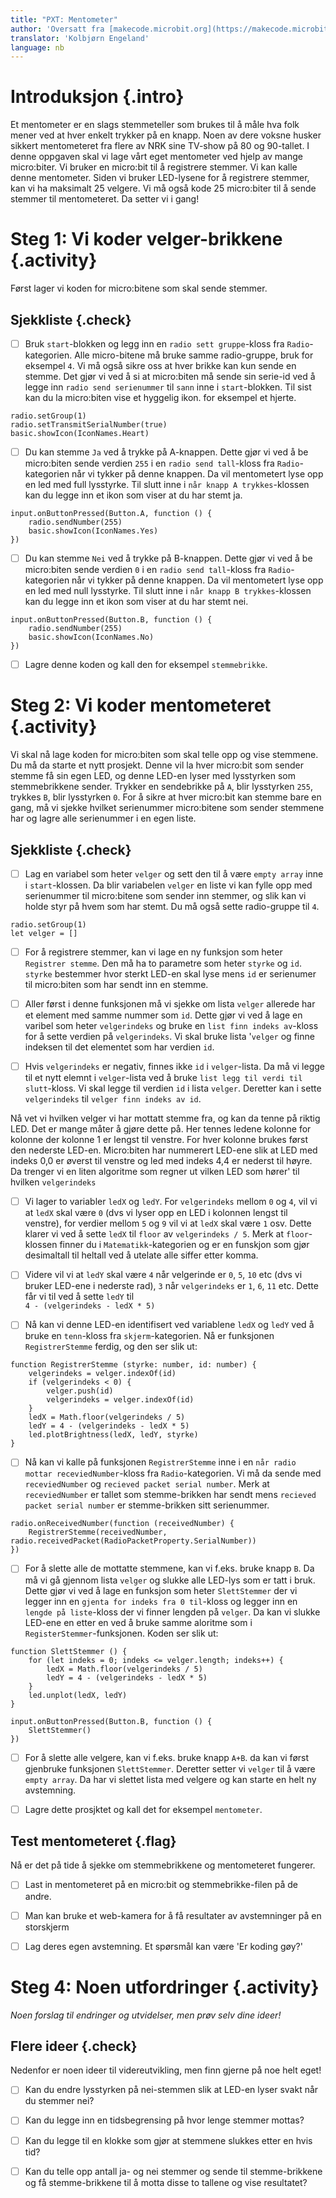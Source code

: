```yaml
---
title: "PXT: Mentometer"
author: 'Oversatt fra [makecode.microbit.org](https://makecode.microbit.org/projects/voting-machine)'
translator: 'Kolbjørn Engeland'
language: nb
---
```



# Introduksjon {.intro}

Et mentometer er en slags stemmeteller som brukes til å måle hva folk mener ved
at hver enkelt trykker på en knapp. Noen av dere voksne husker sikkert mentometeret 
fra flere av NRK sine TV-show på 80 og 90-tallet. I denne oppgaven skal vi lage 
vårt eget mentometer ved hjelp av mange micro:biter. Vi bruker en micro:bit til 
å registrere stemmer. Vi kan kalle denne mentometer. Siden vi bruker LED-lysene 
for å registrere stemmer, kan vi ha maksimalt 25 velgere. Vi må også kode 25 
micro:biter til å sende stemmer til mentometeret. Da setter vi i gang!


# Steg 1: Vi koder velger-brikkene {.activity}

Først lager vi koden for micro:bitene som skal sende stemmer. 

## Sjekkliste {.check}

- [ ] Bruk `start`-blokken og legg inn en `radio sett gruppe`-kloss fra 
`Radio`-kategorien. Alle micro-bitene må bruke samme radio-gruppe, bruk 
for eksempel `4`. Vi må også sikre oss at hver brikke kan kun sende en 
stemme. Det gjør vi ved å si at micro:biten må sende sin serie-id ved å 
legge inn `radio send serienummer` til `sann` inne i `start`-blokken. 
Til sist kan du la micro:biten vise et hyggelig ikon. for eksempel et 
hjerte.

```microbit
radio.setGroup(1)
radio.setTransmitSerialNumber(true)
basic.showIcon(IconNames.Heart)
```

- [ ] Du kan stemme `Ja` ved å trykke på A-knappen. Dette gjør vi ved
å be micro:biten sende verdien `255` i en `radio send tall`-kloss fra 
`Radio`-kategorien når vi tykker på denne knappen. Da vil mentometert 
lyse opp en led med full lysstyrke. Til slutt inne i 
`når knapp A trykkes`-klossen kan du legge inn et ikon som viser at du 
har stemt ja.

```microbit
input.onButtonPressed(Button.A, function () {
    radio.sendNumber(255)
    basic.showIcon(IconNames.Yes)
})
```
- [ ] Du kan stemme `Nei` ved å trykke på B-knappen. Dette gjør vi ved
å be micro:biten sende verdien `0` i en `radio send tall`-kloss fra 
`Radio`-kategorien når vi tykker på denne knappen. Da vil mentometert 
lyse opp en led med null lysstyrke. Til slutt inne i 
`når knapp B trykkes`-klossen kan du legge inn et ikon som viser at du 
har stemt nei.

```microbit
input.onButtonPressed(Button.B, function () {
    radio.sendNumber(255)
    basic.showIcon(IconNames.No)
})
```

- [ ] Lagre denne koden og kall den for eksempel `stemmebrikke`. 

# Steg 2: Vi koder mentometeret {.activity}

Vi skal nå lage koden for micro:biten som skal telle opp og vise stemmene.
Du må da starte et nytt prosjekt. 
Denne vil la hver micro:bit som sender stemme få sin egen LED, og denne 
LED-en lyser med lysstyrken som stemmebrikkene sender. Trykker en sendebrikke
på `A`, blir lysstyrken `255`, trykkes `B`, blir lysstyrken `0`. 
For å sikre at hver micro:bit kan stemme bare en gang, må 
vi sjekke hvilket serienummer micro:bitene som sender stemmene har og lagre
alle serienummer i en egen liste.

## Sjekkliste {.check}

- [ ] Lag en variabel som heter `velger` og sett den til å være `empty array` 
inne i `start`-klossen. Da blir variabelen `velger` en liste vi kan fylle opp 
med serienummer til micro:bitene som sender inn stemmer, og slik kan vi holde 
styr på hvem som har stemt. Du må også sette radio-gruppe til `4`.  

```microbit
radio.setGroup(1)
let velger = []
```
 
- [ ] For å registrere stemmer, kan vi lage en ny funksjon som heter 
`Registrer stemme`. Den må ha to parametre som heter `styrke` og `id`. 
`styrke` bestemmer hvor sterkt LED-en skal lyse mens `id` er serienumer
til micro:biten som har sendt inn en stemme.

- [ ] Aller først i denne funksjonen må vi sjekke om lista `velger` allerede 
har et element med samme nummer som `id`. Dette gjør vi ved å lage en 
varibel som heter `velgerindeks` og bruke en `list finn indeks av`-kloss for 
å sette verdien på `velgerindeks`. Vi skal bruke lista '`velger` og finne 
indeksen til det elementet som har verdien `id`.

- [ ] Hvis `velgerindeks` er negativ, finnes ikke `id` i `velger`-lista. Da 
må vi legge til et nytt elemnt i `velger`-lista ved å bruke 
`list legg til verdi til slutt`-kloss. Vi skal legge til verdien `id` 
i lista `velger`. Deretter kan i sette `velgerindeks` til 
`velger finn indeks av id`.
 
Nå vet vi hvilken velger vi har mottatt stemme fra, og kan da tenne på 
riktig LED. Det er mange måter å gjøre dette på. Her tennes ledene kolonne 
for kolonne der kolonne 1 er lengst til venstre. For hver kolonne brukes 
først den nederste LED-en. Micro:biten har nummerert LED-ene slik at LED
med indeks 0,0 er øverst til venstre og led med indeks 4,4 er nederst til 
høyre. Da trenger vi en liten algoritme som regner ut vilken LED som hører'
til hvilken `velgerindeks`

- [ ] Vi lager to variabler `ledX` og `ledY`. For `velgerindeks` mellom `0` 
og `4`, vil vi at `ledX` skal være `0` (dvs vi lyser opp en LED i kolonnen 
lengst til venstre), for verdier mellom `5` og `9` vil vi at `ledX` skal 
være `1` osv. Dette klarer vi ved å sette `ledX` til `floor` av 
`velgerindeks / 5`. Merk at `floor`-klossen finner du i `Matematikk`-kategorien 
og er en funskjon som gjør desimaltall til heltall ved å utelate alle siffer 
etter komma.

- [ ] Videre vil vi at `ledY` skal være `4` når velgerinde er `0`, `5`, 
`10` etc (dvs vi bruker LED-ene i nederste rad), `3` når `velgerindeks` 
er `1`, `6`, `11` etc. Dette får vi til ved å sette `ledY` til  
`4 - (velgerindeks - ledX * 5)`

 - [ ] Nå kan vi denne LED-en identifisert ved variablene `ledX` og `ledY`
 ved å bruke en `tenn`-kloss fra `skjerm`-kategorien. Nå er funksjonen
`RegistrerStemme` ferdig, og den ser slik ut:

```microbit
function RegistrerStemme (styrke: number, id: number) {
    velgerindeks = velger.indexOf(id)
    if (velgerindeks < 0) {
        velger.push(id)
        velgerindeks = velger.indexOf(id)
    }
    ledX = Math.floor(velgerindeks / 5)
    ledY = 4 - (velgerindeks - ledX * 5)
    led.plotBrightness(ledX, ledY, styrke)
}
```

 - [ ] Nå kan vi kalle på funksjonen `RegistrerStemme` inne i en 
`når radio mottar receviedNumber`-kloss fra `Radio`-kategorien. 
Vi må da sende med `receviedNumber` og 
`recieved packet serial number`. Merk at `receviedNumber` er tallet som
stemme-brikken har sendt mens `recieved packet serial number` er 
stemme-brikken sitt serienummer.

```microbit
radio.onReceivedNumber(function (receivedNumber) {
    RegistrerStemme(receivedNumber, radio.receivedPacket(RadioPacketProperty.SerialNumber))
})
```

- [ ] For å slette alle de mottatte stemmene, kan vi f.eks. bruke knapp `B`. 
Da må vi gå gjennom lista `velger` og slukke alle LED-lys som er tatt i bruk.
Dette gjør vi ved å lage en funksjon som heter `SlettStemmer` der vi legger 
inn en `gjenta for indeks fra 0 til`-kloss og legger inn en 
`lengde på liste`-kloss der vi finner lengden på `velger`. Da kan vi slukke
LED-ene en etter en ved å bruke samme aloritme som i 
`RegisterStemmer`-funksjonen. Koden ser slik ut:

```microbit
function SlettStemmer () {
    for (let indeks = 0; indeks <= velger.length; indeks++) {
        ledX = Math.floor(velgerindeks / 5)
        ledY = 4 - (velgerindeks - ledX * 5)
    }
    led.unplot(ledX, ledY)
}

input.onButtonPressed(Button.B, function () {
    SlettStemmer()
})
```

- [ ] For å slette alle velgere, kan vi f.eks. bruke knapp `A+B`. 
da kan vi først gjenbruke funksjonen `SlettStemmer`. Deretter setter vi
`velger` til å være `empty array`. Da har vi slettet lista med velgere 
og kan starte en helt ny avstemning.

- [ ] Lagre dette prosjktet og kall det for eksempel `mentometer`. 


## Test mentometeret {.flag}

Nå er det på tide å sjekke om stemmebrikkene og mentometeret fungerer. 

- [ ] Last in mentometeret på en micro:bit og stemmebrikke-filen på de andre.

- [ ] Man kan bruke et web-kamera for å få resultater av avstemninger på en storskjerm

- [ ] Lag deres egen avstemning. Et spørsmål kan være 'Er koding gøy?'


# Steg 4: Noen utfordringer {.activity}

*Noen forslag til endringer og utvidelser, men prøv selv dine ideer!*

## Flere ideer {.check}

Nedenfor er noen 
ideer til videreutvikling, men finn gjerne på noe helt eget!

- [ ] Kan du endre lysstyrken på nei-stemmen slik at LED-en lyser svakt når du 
stemmer nei?

- [ ] Kan du legge inn en tidsbegrensing på hvor lenge stemmer mottas?

- [ ] Kan du legge til en klokke som gjør at stemmene slukkes etter en hvis tid?

- [ ] Kan du telle opp antall ja- og nei stemmer og sende til stemme-brikkene
og få stemme-brikkene til å motta disse to tallene og vise resultatet?

